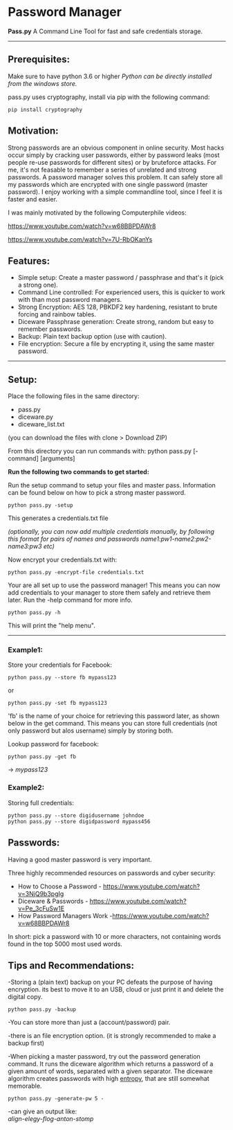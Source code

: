 # Password Manager
**Pass.py**  A Command Line Tool for fast and safe credentials storage.

---
## Prerequisites:
Make sure to have python 3.6 or higher
*Python can be directly installed from the windows store.*

pass.py uses cryptography, install via pip with the following command: 

```
pip install cryptography
```

## Motivation: 
Strong passwords are an obvious component in online security. Most hacks occur simply by cracking user passwords, either by password leaks (most people re-use passwords for different sites) or by bruteforce attacks. 
For me, it's not feasable to remember a series of unrelated and strong passwords. A password manager solves this problem. It can safely store all my passwords which are encrypted with one single password (master password). 
I enjoy working with a simple commandline tool, since I feel it is faster and easier. 

I was mainly motivated by the following Computerphile videos: 

https://www.youtube.com/watch?v=w68BBPDAWr8

https://www.youtube.com/watch?v=7U-RbOKanYs

## Features:

* Simple setup: Create a master password / passphrase and that's it (pick a strong one).
* Command Line controlled: For experienced users, this is quicker to work with than most password managers.  
* Strong Encryption: AES 128, PBKDF2 key hardening, resistant to brute forcing and rainbow tables.
* Diceware Passphrase generation: Create strong, random but easy to remember passwords.
* Backup: Plain text backup option (use with caution).
* File encryption: Secure a file by encrypting it, using the same master password.
---

## Setup:
Place the following files in the same directory:
* pass.py
* diceware.py
* diceware_list.txt

(you can download the files with clone > Download ZIP)

From this directory you can run commands with: python pass.py [-command] [arguments]

**Run the following two commands to get started:** 

Run the setup command to setup your files and master pass. 
Information can be found below on how to pick a strong master password.
```
python pass.py -setup
```
This generates a credentials.txt file 

*(optionally, you can now add multiple credentials manually, by following this format for pairs of names and passwords name1:pw1-name2:pw2-name3:pw3 etc)*

Now encrypt your credentials.txt with: 
```
python pass.py -encrypt-file credentials.txt
```
Your are all set up to use the password manager! 
This means you can now add credentials to your manager to store them safely and retrieve them later.
Run the -help command for more info. 
```
python pass.py -h
```
This will print the "help menu". 

---

### Example1:
Store your credentials for Facebook: 
```
python pass.py --store fb mypass123
```
or
```
python pass.py -set fb mypass123
```
'fb' is the name of your choice for retrieving this password later, as shown below in the get command. This means you can store full credentials (not only password but alos username) simply by storing both.

Lookup password for facebook: 
```
python pass.py -get fb
```
-> *mypass123*

### Example2:

Storing full credentials:
```
python pass.py --store digidusername johndoe
python pass.py --store digidpassword mypass456
```

## Passwords: 
Having a good master password is very important. 

Three highly recommended resources on passwords and cyber security:
* How to Choose a Password - https://www.youtube.com/watch?v=3NjQ9b3pgIg
* Diceware & Passwords - https://www.youtube.com/watch?v=Pe_3cFuSw1E
* How Password Managers Work -https://www.youtube.com/watch?v=w68BBPDAWr8

In short: pick a password with 10 or more characters, not containing words found in the top 5000 most used words.


## Tips and Recommendations: 

-Storing a (plain text) backup on your PC defeats the purpose of having encryption. its best to move it to an USB, cloud or just print it and delete the digital copy. 
```
python pass.py -backup
```
-You can store more than just a (account/password) pair.

-there is an file encryption option. (it is strongly recommended to make a backup first) 

-When picking a master password, try out the password generation command. It runs the diceware algorithm which returns a password of a given amount of words, separated with a given separator. The diceware algorithm creates passwords with high [entropy](https://en.wikipedia.org/wiki/Password_strength#Entropy_as_a_measure_of_password_strength), that are still somewhat memorable. 

```
python pass.py -generate-pw 5 -
```
-can give an output like:  
*align-elegy-flog-anton-stomp*




